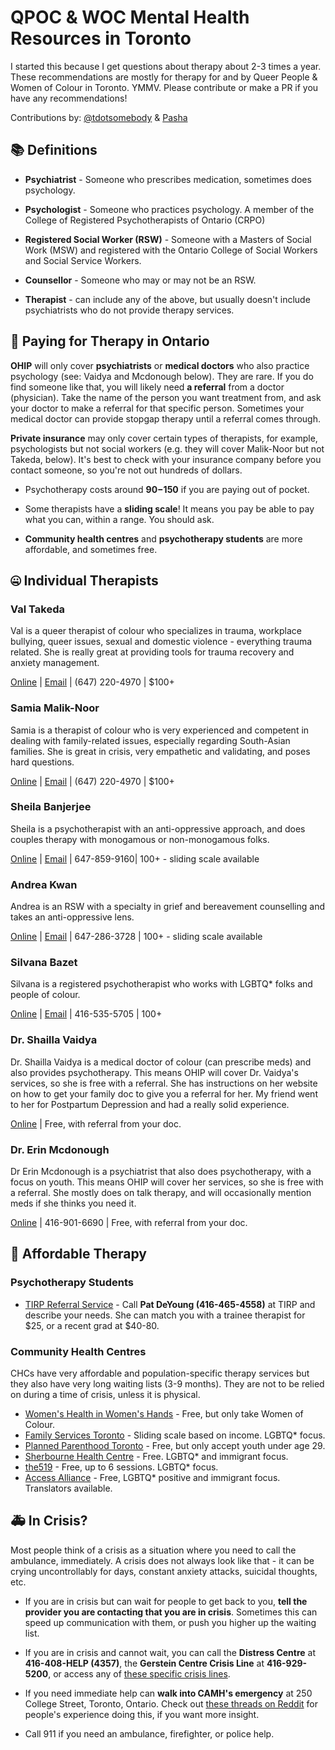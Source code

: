 # QPOC & WOC Mental Health Resources in Toronto

I started this because I get questions about therapy about 2-3 times a year. These recommendations are mostly for therapy for and by Queer People & Women of Colour in Toronto. YMMV. Please contribute or make a PR if you have any recommendations! 

Contributions by: [@tdotsomebody](https://twitter.com/search?q=tdotsomebody&src=typd) & [Pasha](https://www.linkedin.com/in/meral-pasha-6459b918)

## 📚 Definitions
- **Psychiatrist** - Someone who prescribes medication, sometimes does psychology.

- **Psychologist** - Someone who practices psychology. A member of the College of Registered Psychotherapists of Ontario (CRPO)

- **Registered Social Worker (RSW)** - Someone with a Masters of Social Work (MSW) and registered with the Ontario College of Social Workers and Social Service Workers.

- **Counsellor** - Someone who may or may not be an RSW.

- **Therapist** - can include any of the above, but usually doesn't include psychiatrists who do not provide therapy services.

## 💸 Paying for Therapy in Ontario
**OHIP** will only cover **psychiatrists** or **medical doctors** who also practice psychology (see: Vaidya and Mcdonough below). They are rare. If you do find someone like that, you will likely need **a referral** from a doctor (physician). Take the name of the person you want treatment from, and ask your doctor to make a referral for that specific person. Sometimes your medical doctor can provide stopgap therapy until a referral comes through.

**Private insurance** may only cover certain types of therapists, for example, psychologists but not social workers (e.g. they will cover Malik-Noor but not Takeda, below). It's best to check with your insurance company before you contact someone, so you're not out hundreds of dollars.

- Psychotherapy costs around **$90-$150** if you are paying out of pocket.

- Some therapists have a **sliding scale**! It means you pay be able to pay what you can, within a range. You should ask.

- **Community health centres** and **psychotherapy students** are more affordable, and sometimes free.

## 🤐 Individual Therapists

### Val Takeda

Val is a queer therapist of colour who specializes in trauma, workplace bullying, queer issues, sexual and domestic violence - everything trauma related. She is really great at providing tools for trauma recovery and anxiety management.

[Online](https://therapists.psychologytoday.com/rms/name/Valerie_Tamiko_Takeda_MSW,RSW_Toronto_Ontario_111470) | [Email](mailto:valtakeda@rogers.com) | (647) 220-4970 | $100+

### Samia Malik-Noor

Samia is a therapist of colour who is very experienced and competent in dealing with family-related issues, especially regarding South-Asian families. She is great in crisis, very empathetic and validating, and poses hard questions.

[Online](https://therapists.psychologytoday.com/rms/name/Samia_Malik-Noor_BA,RP_Toronto_Ontario_214902) | [Email](mailto:smalik_noor@hotmail.com) | (647) 220-4970 | $100+

### Sheila Banjerjee

Sheila is a psychotherapist with an anti-oppressive approach, and does couples therapy with monogamous or non-monogamous folks.

[Online](http://www.sheilabanerjee.ca/) | [Email](mailto:mindful.approach@gmail.com) | 647-859-9160| 100+ - sliding scale available

### Andrea Kwan

Andrea is an RSW with a specialty in grief and bereavement counselling and takes an anti-oppressive lens.

[Online](http://www.andreakwan.com/about-andrea) | [Email](mailto:contact@andreakwan.com) | 647-286-3728 | 100+ - sliding scale available 

### Silvana Bazet

Silvana is a registered psychotherapist who works with LGBTQ* folks and people of colour. 

[Online](https://silvanabazet.com/) | [Email](mailto:silvanabazet@hushmail.com) | 416-535-5705 | 100+

### Dr. Shailla Vaidya

Dr. Shailla Vaidya is a medical doctor of colour (can prescribe meds) and also provides psychotherapy. This means OHIP will cover Dr. Vaidya's services, so she is free with a referral. She has instructions on her website on how to get your family doc to give you a referral for her. My friend went to her for Postpartum Depression and had a really solid experience.

[Online](http://www.drvaidya.ca/#!about-my-practice/coyx) | Free, with referral from your doc.

### Dr. Erin Mcdonough

Dr Erin Mcdonough is a psychiatrist that also does psychotherapy, with a focus on youth. This means OHIP will cover her services, so she is free with a referral. She mostly does on talk therapy, and will occasionally mention meds if she thinks you need it.

[Online](http://ca.linkedin.com/pub/erin-mcdonough/25/638/a22) | 416-901-6690 | Free, with referral from your doc.

## 💞 Affordable Therapy

### Psychotherapy Students 
- [TIRP Referral Service](http://www.tirp.ca/therapy.html) - Call **Pat DeYoung (416-465-4558)** at TIRP and describe your needs. She can match you with a trainee therapist for $25, or a recent grad at $40-80.

### Community Health Centres 
CHCs have very affordable and population-specific therapy services but they also have very long waiting lists (3-9 months). They are not to be relied on during a time of crisis, unless it is physical.

- [Women's Health in Women's Hands](http://www.whiwh.com/programs-services) - Free, but only take Women of Colour. 
- [Family Services Toronto](http://www.familyservicetoronto.org/programs.html) - Sliding scale based on income. LGBTQ* focus. 
- [Planned Parenthood Toronto](http://www.ppt.on.ca) - Free, but only accept youth under age 29. 
- [Sherbourne Health Centre](http://sherbourne.on.ca/mental-health-services/counselling-services/) - Free. LGBTQ* and immigrant focus.
- [the519](http://www.the519.org/programs/community-counselling) - Free, up to 6 sessions. LGBTQ* focus.
- [Access Alliance](http://accessalliance.ca/programs-services/primary-health-care/counselling-therapy/) - Free, LGBTQ* positive and immigrant focus. Translators available.

<!-- 
## Therapeutic Programs
These programs are useful to do while in therapy, if you want more tools to help manage your pain, anxiety, or stress.

http://meditationforhealth.com/
 -->

## 🚑 In Crisis?
Most people think of a crisis as a situation where you need to call the ambulance, immediately. A crisis does not always look like that - it can be crying uncontrollably for days, constant anxiety attacks, suicidal thoughts, etc.

- If you are in crisis but can wait for people to get back to you, **tell the provider you are contacting that you are in crisis**. Sometimes this can speed up communication with them, or push you higher up the waiting list.

- If you are in crisis and cannot wait, you can call the **Distress Centre** at **416-408-HELP (4357)**, the **Gerstein Centre Crisis Line** at **416-929-5200**, or access any of [these specific crisis lines](http://toronto.cmha.ca/mental-health/find-help/are-you-in-crisis/). 

- If you need immediate help can **walk into CAMH's emergency** at  250 College Street, Toronto, Ontario. Check out [these threads on Reddit](https://www.reddit.com/r/toronto/search?q=camh&restrict_sr=on) for people's experience doing this, if you want more insight.

- Call 911 if you need an ambulance, firefighter, or police help.
